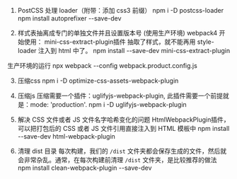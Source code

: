 1. PostCSS 处理 loader（附带：添加 css3 前缀）
npm i -D postcss-loader
npm install autoprefixer --save-dev

2.  样式表抽离成专门的单独文件并且设置版本号 (使用生产环境)
webpack4 开始使用： mini-css-extract-plugin插件
抽取了样式，就不能再用 style-loader 注入到 html 中了。
npm install --save-dev mini-css-extract-plugin

生产环境的运行
npx webpack --config webpack.product.config.js

3. 压缩css
npm i -D optimize-css-assets-webpack-plugin

4. 压缩js
压缩需要一个插件：uglifyjs-webpack-plugin, 此插件需要一个前提就是：mode: 'production'.
npm i -D uglifyjs-webpack-plugin

5. 解决 CSS 文件或者 JS 文件名字哈希变化的问题
HtmlWebpackPlugin插件，可以把打包后的 CSS 或者 JS 文件引用直接注入到 HTML 模板中
npm install --save-dev html-webpack-plugin

6. 清理 dist 目录
每次构建，我们的 `/dist` 文件夹都会保存生成的文件，然后就会非常杂乱。通常，在每次构建前清理 `/dist` 文件夹，是比较推荐的做法
npm install clean-webpack-plugin --save-dev
